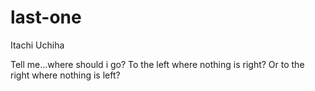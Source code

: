 # last-one

Itachi Uchiha

Tell me...where should i go?
To the left where nothing is right?
Or to the right where nothing is left?
